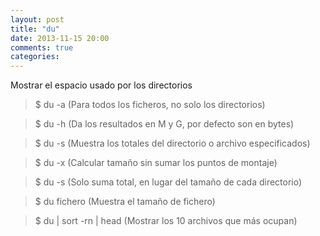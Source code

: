 ```yaml
---
layout: post
title: "du"
date: 2013-11-15 20:00
comments: true
categories: 
---
```

Mostrar el espacio usado por los directorios 

>$ du -a (Para todos los ficheros, no solo los directorios) 

>$ du -h (Da los resultados en M y G, por defecto son en bytes) 

>$ du -s (Muestra los totales del directorio o archivo especificados)

>$ du -x (Calcular tamaño sin sumar los puntos de montaje)

>$ du -s (Solo suma total, en lugar del tamaño de cada directorio)

>$ du fichero (Muestra el tamaño de fichero)

>$ du | sort -rn | head (Mostrar los 10 archivos que más ocupan)

